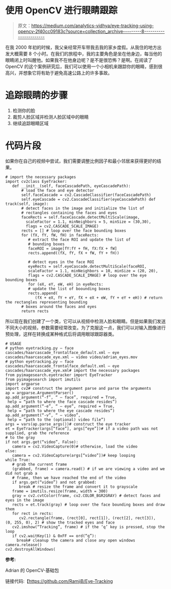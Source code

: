 # 使用 OpenCV 进行眼睛跟踪

> 原文：<https://medium.com/analytics-vidhya/eye-tracking-using-opencv-2f40cc09183c?source=collection_archive---------8----------------------->

在我 2000 年初的时候，我父亲经常开车带我去我的家乡度假。从我住的地方出发大概需要 8 个小时。在我们的旅程中，我的主要角色是坐在他身边，每当他的眼睛闭上时叫醒他。如果我不在他身边呢？是不是很恐怖？是啊。在阅读了 OpenCV 的这个案例研究后，我们可以使用一个小相机来跟踪你的眼睛，感到很高兴，并想象它将有助于避免高速公路上的许多事故。

# 追踪眼睛的步骤

1.  检测你的脸
2.  裁剪人脸区域并检测人脸区域中的眼睛
3.  继续追踪眼睛区域

# 代码片段

如果你在自己的视频中尝试，我们需要调整比例因子和最小邻居来获得更好的结果。

```
# import the necessary packages
import cv2class EyeTracker:
   def __init__(self, faceCascadePath, eyeCascadePath):
       # load the face and eye detector
       self.faceCascade = cv2.CascadeClassifier(faceCascadePath)
       self.eyeCascade = cv2.CascadeClassifier(eyeCascadePath) def track(self, image):
       # detect faces in the image and initialize the list of
       # rectangles containing the faces and eyes
       faceRects = self.faceCascade.detectMultiScale(image,
         scaleFactor = 1.1, minNeighbors = 5, minSize = (30,30),
         flags = cv2.CASCADE_SCALE_IMAGE)
       rects = [] # loop over the face bounding boxes
       for (fX, fY, fW, fH) in faceRects:
          # extract the face ROI and update the list of
          # bounding boxes
          faceROI = image[fY:fY + fH, fX:fX + fW]
          rects.append((fX, fY, fX + fW, fY + fH))

          # detect eyes in the face ROI
          eyeRects = self.eyeCascade.detectMultiScale(faceROI,
          scaleFactor = 1.1, minNeighbors = 10, minSize = (20, 20),
          flags = cv2.CASCADE_SCALE_IMAGE) # loop over the eye bounding boxes
          for (eX, eY, eW, eH) in eyeRects:
          # update the list of boounding boxes
          rects.append(
             (fX + eX, fY + eY, fX + eX + eW, fY + eY + eH)) # return the rectangles representing bounding
       # boxes around the faces and eyes
       return rects
```

所以现在我们创建了一个类，它可以从视频中检测人脸和眼睛。但是如果我们发送不同大小的视频，参数需要经常改变。为了克服这一点，我们可以对输入图像进行预处理，这样在转换成某种格式后将调用眼球跟踪器类。

```
# USAGE
# python eyetracking.py — face cascades/haarcascade_frontalface_default.xml — eye cascades/haarcascade_eye.xml — video video/adrian_eyes.mov
# python eyetracking.py — face cascades/haarcascade_frontalface_default.xml — eye cascades/haarcascade_eye.xml# import the necessary packages
from pyimagesearch.eyetracker import EyeTracker
from pyimagesearch import imutils
import argparse
import cv2# construct the argument parse and parse the arguments
ap = argparse.ArgumentParser()
ap.add_argument(“-f”, “ — face”, required = True,
 help = “path to where the face cascade resides”)
ap.add_argument(“-e”, “ — eye”, required = True,
 help = “path to where the eye cascade resides”)
ap.add_argument(“-v”, “ — video”,
 help = “path to the (optional) video file”)
args = vars(ap.parse_args())# construct the eye tracker
et = EyeTracker(args[“face”], args[“eye”])# if a video path was not supplied, grab the reference
# to the gray
if not args.get(“video”, False):
   camera = cv2.VideoCapture(0)# otherwise, load the video
else:
   camera = cv2.VideoCapture(args[“video”])# keep looping
while True:
   # grab the current frame
   (grabbed, frame) = camera.read() # if we are viewing a video and we did not grab a
   # frame, then we have reached the end of the video
   if args.get(“video”) and not grabbed:
      break # resize the frame and convert it to grayscale
   frame = imutils.resize(frame, width = 300)
   gray = cv2.cvtColor(frame, cv2.COLOR_BGR2GRAY) # detect faces and eyes in the image
   rects = et.track(gray) # loop over the face bounding boxes and draw them
   for rect in rects:
      cv2.rectangle(frame, (rect[0], rect[1]), (rect[2], rect[3]),    (0, 255, 0), 2) # show the tracked eyes and face
   cv2.imshow(“Tracking”, frame) # if the ‘q’ key is pressed, stop the loop
   if cv2.waitKey(1) & 0xFF == ord(“q”):
     break# cleanup the camera and close any open windows
camera.release()
cv2.destroyAllWindows(
```

**参考:**

Adrian 的 OpenCV-基础包

链接代码:【https://github.com/RamjiB/Eye-Tracking 